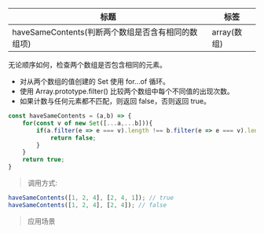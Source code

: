 |  标题   | 标签  |
|  ----  | ----  |
| haveSameContents(判断两个数组是否含有相同的数组项) | array(数组) |

无论顺序如何，检查两个数组是否包含相同的元素。

* 对从两个数组的值创建的 Set 使用 for...of 循环。
* 使用 Array.prototype.filter() 比较两个数组中每个不同值的出现次数。
* 如果计数与任何元素都不匹配，则返回 false，否则返回 true。

```js
const haveSameContents = (a,b) => {
    for(const v of new Set([...a,...b])){
        if(a.filter(e => e === v).length !== b.filter(e => e === v).length){
            return false;
        }
    }
    return true;
}
```

> 调用方式:

```js
haveSameContents([1, 2, 4], [2, 4, 1]); // true
haveSameContents([1, 2, 4], [2, 4]); // false
```

> 应用场景

















